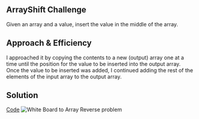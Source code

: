 ## ArrayShift Challenge

Given an array and a value, insert the value in the middle of the array. 

## Approach & Efficiency
I approached it by copying the contents to a new (output) array one at a time until the position for the value to be inserted into the output array. Once the value to be inserted was added, I continued adding the rest of the elements of the input array to the output array.

## Solution
[Code](../src/main/java/java401codechallenges/ArrayShift.java)
![White Board to Array Reverse problem](/assets/insert_shift_array.jpg)
